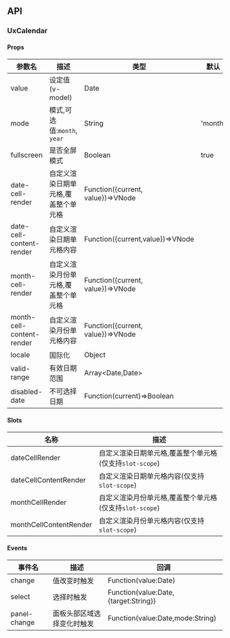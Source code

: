 ## API

### UxCalendar

#### Props

| 参数名                    | 描述                                | 类型                              | 默认    |
| ------------------------- | ----------------------------------- | --------------------------------- | ------- |
| value                     | 设定值(v-model)                     | Date                              |         |
| mode                      | 模式,可选值:`month`, `year`         | String                            | 'month' |
| fullscreen                | 是否全屏模式                        | Boolean                           | true    |
| date-cell-render          | 自定义渲染日期单元格,覆盖整个单元格 | Function({current, value})=>VNode |         |
| date-cell-content-render  | 自定义渲染日期单元格内容            | Function({current,value})=>VNode  |         |
| month-cell-render         | 自定义渲染月份单元格,覆盖整个单元格 | Function({current, value})=>VNode |         |
| month-cell-content-render | 自定义渲染月份单元格内容            | Function({current, value})=>VNode |         |
| locale                    | 国际化                              | Object                            |         |
| valid-range               | 有效日期范围                        | Array<Date,Date>                  |         |
| disabled-date             | 不可选择日期                        | Function(current)=>Boolean        |         |

#### Slots

| 名称                   | 描述                                                    |
| ---------------------- | ------------------------------------------------------- |
| dateCellRender         | 自定义渲染日期单元格,覆盖整个单元格(仅支持`slot-scope`) |
| dateCellContentRender  | 自定义渲染日期单元格内容(仅支持`slot-scope`)            |
| monthCellRender        | 自定义渲染月份单元格,覆盖整个单元格(仅支持`slot-scope`) |
| monthCellContentRender | 自定义渲染月份单元格内容(仅支持`slot-scope`)            |

#### Events

| 事件名       | 描述                       | 回调                                 |
| ------------ | -------------------------- | ------------------------------------ |
| change       | 值改变时触发               | Function(value:Date)                 |
| select       | 选择时触发                 | Function(value:Date,{target:String}) |
| panel-change | 面板头部区域选择变化时触发 | Function(value:Date,mode:String)     |
